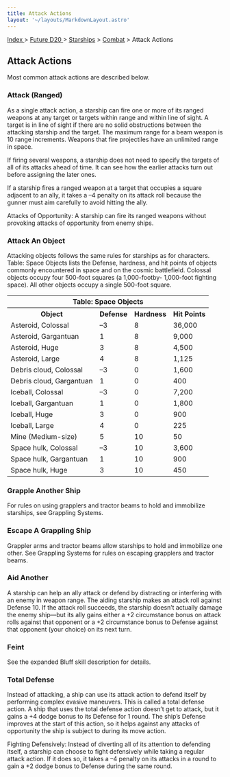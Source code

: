 ```yaml
---
title: Attack Actions
layout: '~/layouts/MarkdownLayout.astro'
---
```


[ Index ](/) > [ Future D20 ](/future.d20.srd) > [Starships](/future.d20.srd/starships) > [Combat](/future.d20.srd/starships/combat) > Attack Actions

## Attack Actions

Most common attack actions are described below.

### Attack (Ranged)

As a single attack action, a starship can fire one or more of its ranged
weapons at any target or targets within range and within line of sight. A
target is in line of sight if there are no solid obstructions between the
attacking starship and the target. The maximum range for a beam weapon is 10
range increments. Weapons that fire projectiles have an unlimited range in
space.

If firing several weapons, a starship does not need to specify the targets of
all of its attacks ahead of time. It can see how the earlier attacks turn out
before assigning the later ones.

If a starship fires a ranged weapon at a target that occupies a square
adjacent to an ally, it takes a –4 penalty on its attack roll because the
gunner must aim carefully to avoid hitting the ally.

Attacks of Opportunity: A starship can fire its ranged weapons without
provoking attacks of opportunity from enemy ships.

### Attack An Object

Attacking objects follows the same rules for starships as for characters.
Table: Space Objects lists the Defense, hardness, and hit points of objects
commonly encountered in space and on the cosmic battlefield. Colossal objects
occupy four 500-foot squares (a 1,000-footby- 1,000-foot fighting space). All
other objects occupy a single 500-foot square.


<table> <tr><th colspan="4">Table: Space Objects</th></tr> <tr><th>Object</th><th>Defense</th><th>Hardness</th><th>Hit Points</th></tr> <tr><td>Asteroid, Colossal</td><td>–3</td><td>8</td><td>36,000</td></tr> <tr class="shaded"><td>Asteroid, Gargantuan</td><td>1</td><td>8</td><td>9,000</td></tr> <tr><td>Asteroid, Huge</td><td>3</td><td>8</td><td>4,500</td></tr> <tr class="shaded"><td>Asteroid, Large</td><td>4</td><td>8</td><td>1,125</td></tr> <tr><td>Debris cloud, Colossal</td><td>–3</td><td>0</td><td>1,600</td></tr> <tr class="shaded"><td>Debris cloud, Gargantuan</td><td>1</td><td>0</td><td>400</td></tr> <tr><td>Iceball, Colossal</td><td>–3</td><td>0</td><td>7,200</td></tr> <tr class="shaded"><td>Iceball, Gargantuan</td><td>1</td><td>0</td><td>1,800</td></tr> <tr><td>Iceball, Huge</td><td>3</td><td>0</td><td>900</td></tr> <tr class="shaded"><td>Iceball, Large</td><td>4</td><td>0</td><td>225</td></tr> <tr><td>Mine (Medium-size)</td><td>5</td><td>10</td><td>50</td></tr> <tr class="shaded"><td>Space hulk, Colossal</td><td>–3</td><td>10</td><td>3,600</td></tr> <tr><td>Space hulk, Gargantuan</td><td>1</td><td>10</td><td>900</td></tr> <tr class="shaded"><td>Space hulk, Huge</td><td>3</td><td>10</td><td>450</td></tr> </table>



### Grapple Another Ship

For rules on using grapplers and tractor beams to hold and immobilize
starships, see Grappling Systems.

### Escape A Grappling Ship

Grappler arms and tractor beams allow starships to hold and immobilize one
other. See Grappling Systems for rules on escaping grapplers and tractor
beams.

### Aid Another

A starship can help an ally attack or defend by distracting or interfering
with an enemy in weapon range. The aiding starship makes an attack roll
against Defense 10. If the attack roll succeeds, the starship doesn’t actually
damage the enemy ship—but its ally gains either a +2 circumstance bonus on
attack rolls against that opponent or a +2 circumstance bonus to Defense
against that opponent (your choice) on its next turn.

### Feint

See the expanded Bluff skill description for details.

### Total Defense

Instead of attacking, a ship can use its attack action to defend itself by
performing complex evasive maneuvers. This is called a total defense action. A
ship that uses the total defense action doesn’t get to attack, but it gains a
+4 dodge bonus to its Defense for 1 round. The ship’s Defense improves at the
start of this action, so it helps against any attacks of opportunity the ship
is subject to during its move action.

Fighting Defensively: Instead of diverting all of its attention to defending
itself, a starship can choose to fight defensively while taking a regular
attack action. If it does so, it takes a –4 penalty on its attacks in a round
to gain a +2 dodge bonus to Defense during the same round.

